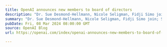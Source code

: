 ```yaml
---
title: OpenAI announces new members to board of directors
description: "Dr. Sue Desmond-Hellmann, Nicole Seligman, Fidji Simo join; Sam Altman rejoins board"
summary: "Dr. Sue Desmond-Hellmann, Nicole Seligman, Fidji Simo join; Sam Altman rejoins board"
pubDate: Fri, 08 Mar 2024 08:00:00 GMT
source: OpenAI Blog
url: https://openai.com/index/openai-announces-new-members-to-board-of-directors

---
```


